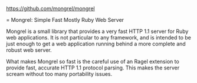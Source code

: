 https://github.com/mongrel/mongrel

= Mongrel:  Simple Fast Mostly Ruby Web Server

Mongrel is a small library that provides a very fast HTTP 1.1 server for Ruby web applications.  It is not particular to any framework, and is intended to be just enough to get a web application running behind a more complete and robust web server.

What makes Mongrel so fast is the careful use of an Ragel extension to provide fast, accurate HTTP 1.1 protocol parsing. This makes the server scream without too many portability issues.
